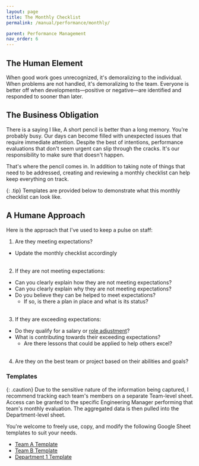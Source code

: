 ```yaml
---
layout: page
title: The Monthly Checklist
permalink: /manual/performance/monthly/

parent: Performance Management
nav_order: 6
---
```


## The Human Element
When good work goes unrecognized, it's demoralizing to the individual. When
problems are not handled, it's demoralizing to the team. Everyone is better
off when developments&mdash;positive or negative&mdash;are identified and
responded to sooner than later.

## The Business Obligation
There is a saying I like, A short pencil is better than a long memory. You're
probably busy. Our days can become filled with unexpected issues that require
immediate attention. Despite the best of intentions, performance evaluations
that don't seem urgent can slip through the cracks. It's our responsibility to
make sure that doesn't happen.

That's where the pencil comes in. In addition to taking note of things that
need to be addressed, creating and reviewing a monthly checklist can help keep
everything on track.

{: .tip}
Templates are provided below to demonstrate what this monthly checklist can
look like.

## A Humane Approach
Here is the approach that I've used to keep a pulse on staff:

1. Are they meeting expectations?  
  * Update the monthly checklist accordingly  
&nbsp;  
2. If they are not meeting expectations:
  * Can you clearly explain how they are not meeting expectations?
  * Can you clearly explain why they are not meeting expectations?
  * Do you believe they can be helped to meet expectations?
    * If so, is there a plan in place and what is its status?  
&nbsp;  
3. If they are exceeding expectations:
  * Do they qualify for a salary or [role adjustment](/manual/performance/titles-and-career-ladders/)?
  * What is contributing towards their exceeding expectations?
    * Are there lessons that could be applied to help others excel?  
&nbsp;  
4. Are they on the best team or project based on their abilities and goals?

### Templates

{: .caution}
Due to the sensitive nature of the information being captured, I recommend
tracking each team's members on a separate Team-level sheet. Access can be
granted to the specific Engineering Manager performing that team's monthly
evaluation. The aggregated data is then pulled into the Department-level sheet.

You're welcome to freely use, copy, and modify the following Google Sheet
templates to suit your needs.

* [Team A Template](https://docs.google.com/spreadsheets/d/14LNsTE8KYtbpNV6J0nlmcWsP0D2tzaD2oazcBmJdPSY/edit#gid=1431134066)
* [Team B Template](https://docs.google.com/spreadsheets/d/1CVHYmJkgYldFGHtav0A5kGdWuSXvQ3LLSw3jq0tcWro/edit#gid=1631102004)
* [Department 1 Template](https://docs.google.com/spreadsheets/d/1JtnIl270VCBe4qRtG98i4UWgcyA2ybGGOATHxVAL3n4/edit#gid=0)